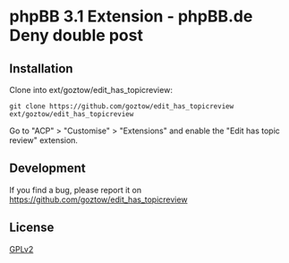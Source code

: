 # phpBB 3.1 Extension - phpBB.de Deny double post

## Installation

Clone into ext/goztow/edit_has_topicreview:

    git clone https://github.com/goztow/edit_has_topicreview ext/goztow/edit_has_topicreview

Go to "ACP" > "Customise" > "Extensions" and enable the "Edit has topic review" extension.

## Development

If you find a bug, please report it on https://github.com/goztow/edit_has_topicreview

## License

[GPLv2](license.txt)